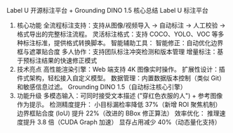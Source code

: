 Label U 开源标注平台 + Grounding DINO 1.5 
核心总结
Label U 标注平台
1. 核心功能
全流程标注支持：支持从图像/视频导入 → 自动标注 → 人工校验 → 格式导出的完整标注流程。
灵活标注格式：支持 COCO、YOLO、VOC 等多种标注标准，提供格式转换脚本。
智能辅助工具：
智能修正：自动优化边界框与遮罩贴合度
多人协作：支持团队标注冲突检测和版本管理
增量标注：基于预标注结果的快速修正模式
2. 技术亮点
高性能渲染引擎：Web 端支持 4K 图像实时操作。
扩展性设计：插件式架构，轻松接入自定义模型。
数据管理：内置数据版本控制（类似 Git）和敏感信息过滤。
Grounding DINO 1.5（自动标注核心引擎）
1. 功能升级
多模态输入：可同时接受文本描述 ("穿红色衣服的人") + 参考图像作为提示。
检测精度提升：
小目标漏检率降低 37%（新增 ROI 聚焦机制）
边界框贴合度 (IoU) 提升 22%（改进的 BBox 修正算法）
效率优化：
推理速度提升 3.8 倍（CUDA Graph 加速）
显存占用减少 40%（动态量化支持）
